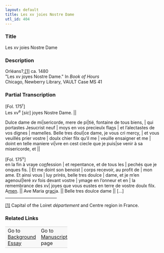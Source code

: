 ```yaml
---  
layout: default  
title: Les xv joies Nostre Dame  
utl_id: 404
---
```


### Title

Les xv joies Nostre Dame

### Description

<p>Orléans?,<a href="#_ftn1" name="_ftnref1" title="" id="_ftnref1">[1]</a> ca. 1480<br />
"Les xv joyes Nostre Dame." In <em>Book of Hours </em> <br />
Chicago, Newberry Library, VAULT Case MS 41</p>

### Partial Transcription

<p>[Fol. 175<sup>r</sup>]<br />
Les xv<sup>e</sup> [<em>sic</em>] joyes Nostre Dame. ||</p>
<p>Dulce dame de mi|sericorde, mere de pi|tié, fontaine de tous biens, | qui portastes Jesucrist neuf | moys en vos precieulx fla<u>n</u>s | et l’alectastes de vos dignes | mamelles. Belle tres doul|ce dame, je vous cri mercy, | et vous veuillés prier vostre | doulx chier filx qu’il me | veuille ensaigner et me | doint en telle maniere vi|vre en cest ciecle que je puis|se venir à sa misericorde, et || </p>
<p>[Fol. 175<sup>v</sup>]<br />
en la fin à vraye co<u>n</u>fession | et repentance, et de tous les | pechés que je onques fis. | Et me doint son benoist | corps recevoir, au profit de | mon ame. Et ainsi vous | luy prirés, belle tres doulce | dame, et je m’en agenoul|leré xv fois devant vostre | ymage en l’onneur et en | la remembrance des xv| joyes que vous eustes en terre de vostre doulx filx. A<u>men</u>. || Ave Maria gr<u>aci</u>a. || Belle tres doulce dame || […]</p>
<div>
<hr align="left" size="1" width="33%" /><div id="ftn1"><a href="#_ftnref1" name="_ftn1" title="" id="_ftn1">[1]</a> Capital of the Loiret <em>département</em> and Centre region in France.
</div>
</div>


### Related Links

<table border="0.5" cellpadding="1" cellspacing="1" style="width: 200px; background-color:#F8F8F8;">
    <tbody style="border-color:#ccc">
        <tr style="border-color:#ccc">
            <td>Go to <a href="https://centerfordigitalhumanities.github.io/Newberry-French-paleography/_background_essay/404" target="_blank">Background Essay</a></td>
            <td>Go to <a href="https://centerfordigitalhumanities.github.io/Newberry-French-paleography/www/record.html?id=404" target="_blank">Manuscript</a> page</td>
        </tr>
    </tbody>
</table>
